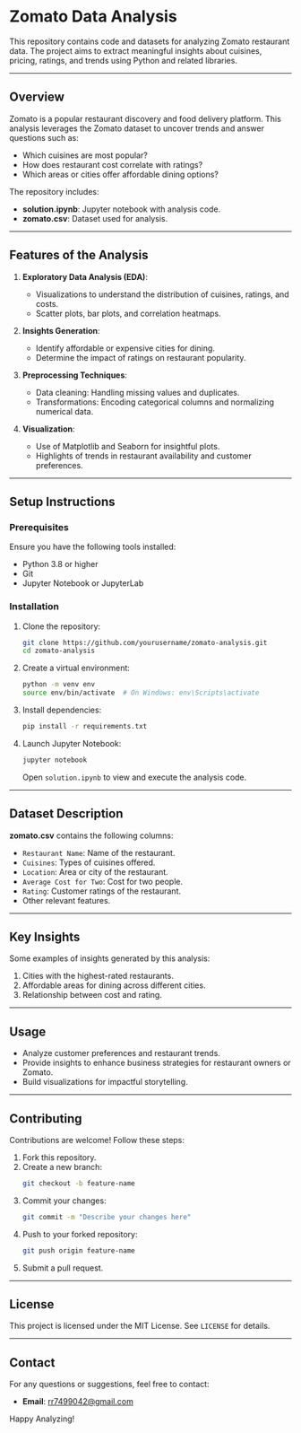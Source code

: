 # Zomato Data Analysis

This repository contains code and datasets for analyzing Zomato restaurant data. The project aims to extract meaningful insights about cuisines, pricing, ratings, and trends using Python and related libraries.

---

## **Overview**
Zomato is a popular restaurant discovery and food delivery platform. This analysis leverages the Zomato dataset to uncover trends and answer questions such as:
- Which cuisines are most popular?
- How does restaurant cost correlate with ratings?
- Which areas or cities offer affordable dining options?

The repository includes:
- **solution.ipynb**: Jupyter notebook with analysis code.
- **zomato.csv**: Dataset used for analysis.

---

## **Features of the Analysis**
1. **Exploratory Data Analysis (EDA)**:
   - Visualizations to understand the distribution of cuisines, ratings, and costs.
   - Scatter plots, bar plots, and correlation heatmaps.

2. **Insights Generation**:
   - Identify affordable or expensive cities for dining.
   - Determine the impact of ratings on restaurant popularity.

3. **Preprocessing Techniques**:
   - Data cleaning: Handling missing values and duplicates.
   - Transformations: Encoding categorical columns and normalizing numerical data.

4. **Visualization**:
   - Use of Matplotlib and Seaborn for insightful plots.
   - Highlights of trends in restaurant availability and customer preferences.

---

## **Setup Instructions**

### Prerequisites
Ensure you have the following tools installed:
- Python 3.8 or higher
- Git
- Jupyter Notebook or JupyterLab

### Installation
1. Clone the repository:
   ```bash
   git clone https://github.com/yourusername/zomato-analysis.git
   cd zomato-analysis
   ```

2. Create a virtual environment:
   ```bash
   python -m venv env
   source env/bin/activate  # On Windows: env\Scripts\activate
   ```

3. Install dependencies:
   ```bash
   pip install -r requirements.txt
   ```

4. Launch Jupyter Notebook:
   ```bash
   jupyter notebook
   ```
   Open `solution.ipynb` to view and execute the analysis code.

---

## **Dataset Description**
**zomato.csv** contains the following columns:
- `Restaurant Name`: Name of the restaurant.
- `Cuisines`: Types of cuisines offered.
- `Location`: Area or city of the restaurant.
- `Average Cost for Two`: Cost for two people.
- `Rating`: Customer ratings of the restaurant.
- Other relevant features.

---

## **Key Insights**
Some examples of insights generated by this analysis:
1. Cities with the highest-rated restaurants.
2. Affordable areas for dining across different cities.
3. Relationship between cost and rating.

---

## **Usage**
- Analyze customer preferences and restaurant trends.
- Provide insights to enhance business strategies for restaurant owners or Zomato.
- Build visualizations for impactful storytelling.

---

## **Contributing**
Contributions are welcome! Follow these steps:
1. Fork this repository.
2. Create a new branch:
   ```bash
   git checkout -b feature-name
   ```
3. Commit your changes:
   ```bash
   git commit -m "Describe your changes here"
   ```
4. Push to your forked repository:
   ```bash
   git push origin feature-name
   ```
5. Submit a pull request.

---

## **License**
This project is licensed under the MIT License. See `LICENSE` for details.

---

## **Contact**
For any questions or suggestions, feel free to contact:
- **Email**: rr7499042@gmail.com

Happy Analyzing!


